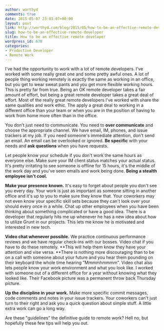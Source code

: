 ```yaml
---
author: worthyd
comments: true
date: 2015-05-07 23:03:07+00:00
layout: post
link: http://worthyd.com/blog/2015/05/how-to-be-an-effective-remote-developer/
slug: how-to-be-an-effective-remote-developer
title: How to be an effective remote developer
wordpress_id: 678
categories:
- Productive Developer
- Remote Work
---
```


I've had the opportunity to work with a lot of remote developers.  I've worked with some really great one and some pretty awful ones.  A lot of people thing working remotely is exactly the same as working in an office, but you get to wear sweat pants and you get more flexible working hours.  This is pretty far from true.  Being an OK remote developer takes a fair amount of effort, but being a great remote developer takes a great deal of effort.  Most of the really great remote developers I've worked with share the same qualities and work ethic.  The apply a great deal to working in a different office than your team or when you are in the position of having to work from home more often than in the office.

You don't just need to communicate. You need to **over communicate** and choose the appropriate channel.  We have email, IM, phones, and issue trackers at my job.  If you need someone's immediate attention, don't send an email. An email can be overlooked or ignored.  **Be specific** with your needs and **ask questions** when you have requests.

Let people know your schedule if you don't work the same hours as everyone else. Make sure your IM client status matches your actual status.  It's pretty irritating to see someone is offline for 15 hours, it's the middle of the work day and you've seen emails and work being done.  **Being a stealth employee isn't cool.**
 
**Make your presence known.** It's easy to forget about people you don't see you every day.  Your work is just as important as someone sitting in another office and it's up to you to make sure they know that.  Your coworkers may not even know your specific skill sets because they can't look over your should every once in a while.  Chat up other employees when you have been thinking about something complicated or have a good idea.  There is a developer that regularly hits me up whenever he has a new idea about how to utilize Grunt in our projects.  This lets me know he is motivated and interested in new tech.

**Video chat whenever possible.**  We practice continuous performance reviews and we have regular check-ins with our bosses.  Video chat if you have to do these remotely.  **This will help them know they have your attention and vise versa. **There is nothing more discouraging than to be on a call with someone about your future and you hear them pounding on their keyboard the whole time hearing "Mmmmhmmmm".  Video chat also lets people know your work environment and what you look like.  I worked with someone out of a different office for a year without knowing what they looked like.  Their Facebook picture was a permanent throw back Thursday picture.

**Up the discipline in your work.**  Make more specific commit messages, code comments and  notes in your issue trackers.  Your coworkers can't just turn to their right and ask you a quick question about simple stuff.  A little extra work can go a long way.

Are these "guidelines" the definitive guide to remote work? Hell no, but hopefully these few tips will help you out.

